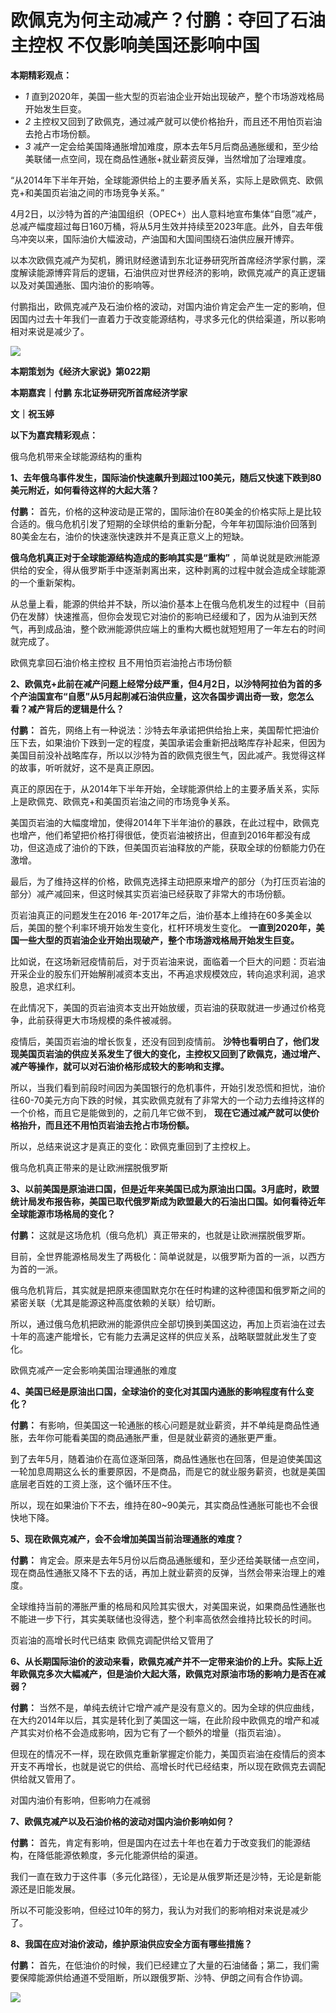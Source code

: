 # 欧佩克为何主动减产？付鹏：夺回了石油主控权 不仅影响美国还影响中国

**本期精彩观点：**

  * _1_ 直到2020年，美国一些大型的页岩油企业开始出现破产，整个市场游戏格局开始发生巨变。
  * _2_ 主控权又回到了欧佩克，通过减产就可以使价格抬升，而且还不用怕页岩油去抢占市场份额。
  * _3_ 减产一定会给美国降通胀增加难度，原本去年5月后商品通胀缓和，至少给美联储一点空间，现在商品性通胀+就业薪资反弹，当然增加了治理难度。

“从2014年下半年开始，全球能源供给上的主要矛盾关系，实际上是欧佩克、欧佩克+和美国页岩油之间的市场竞争关系。”

4月2日，以沙特为首的产油国组织（OPEC+）出人意料地宣布集体“自愿”减产，总减产幅度超过每日160万桶，将从5月生效并持续至2023年底。此外，自去年俄乌冲突以来，国际油价大幅波动，产油国和大国间围绕石油供应展开博弈。

以本次欧佩克减产为契机，腾讯财经邀请到东北证券研究所首席经济学家付鹏，深度解读能源博弈背后的逻辑，石油供应对世界经济的影响，欧佩克减产的真正逻辑以及对美国通胀、国内油价的影响等。

付鹏指出，欧佩克减产及石油价格的波动，对国内油价肯定会产生一定的影响，但因国内过去十年我们一直着力于改变能源结构，寻求多元化的供给渠道，所以影响相对来说是减少了。

![](https://inews.gtimg.com/news_bt/OHNeXSLPENAxjJAPECkSnNa4rWdgU1uCo9yafvFPnF9fMAA/1000)

**本期策划为《经济大家说》第022期**

**本期嘉宾｜付鹏 东北证券研究所首席经济学家**

**文｜祝玉婷**

**以下为嘉宾精彩观点：**

俄乌危机带来全球能源结构的重构

**1、去年俄乌事件发生，国际油价快速飙升到超过100美元，随后又快速下跌到80美元附近，如何看待这样的大起大落？**

**付鹏：**
首先，价格的这种波动是正常的，国际油价在80美金的价格实际上是比较合适的。俄乌危机引发了短期的全球供给的重新分配，今年年初国际油价回落到80美金左右，油价的快速涨快速跌并不是真正意义上的短缺。

**俄乌危机真正对于全球能源结构造成的影响其实是“重构”**
，简单说就是欧洲能源供给的安全，得从俄罗斯手中逐渐剥离出来，这种剥离的过程中就会造成全球能源的一个重新架构。

从总量上看，能源的供给并不缺，所以油价基本上在俄乌危机发生的过程中（目前仍在发酵）快速推高，但你会发现它对油价的影响已经缓和了，因为从油到天然气，再到成品油，整个欧洲能源供应端上的重构大概也就短短用了一年左右的时间就完成了。

欧佩克拿回石油价格主控权 且不用怕页岩油抢占市场份额

**2、欧佩克+此前在减产问题上经常分歧严重，但4月2日，以沙特阿拉伯为首的多个产油国宣布“自愿”从5月起削减石油供应量，这次各国步调出奇一致，您怎么看？减产背后的逻辑是什么？**

**付鹏：**
首先，网络上有一种说法：沙特去年承诺把供给抬上来，美国帮忙把油价压下去，如果油价下跌到一定的程度，美国承诺会重新把战略库存补起来，但因为美国目前没补战略库存，所以以沙特为首的欧佩克很生气，因此减产。我觉得这样的故事，听听就好，这不是真正原因。

真正的原因在于，从2014年下半年开始，全球能源供给上的主要矛盾关系，实际上是欧佩克、欧佩克+和美国页岩油之间的市场竞争关系。

美国页岩油的大幅度增加，使得2014年下半年油价的暴跌，在此过程中，欧佩克也增产，他们希望把价格打得很低，使页岩油被挤出，但直到2016年都没有成功，但这造成了油价的下跌，但美国页岩油释放的产能，获取全球的份额能力仍在激增。

最后，为了维持这样的价格，欧佩克选择主动把原来增产的部分（为打压页岩油的部分）减产减回来，但这时候其实页岩油已经获取了非常大的市场份额。

页岩油真正的问题发生在2016 年-2017年之后，油价基本上维持在60多美金以后，美国的整个利率环境开始发生变化，杠杆环境发生变化。
**一直到2020年，美国一些大型的页岩油企业开始出现破产，整个市场游戏格局开始发生巨变。**

比如说，在这场新冠疫情前后，对于页岩油来说，面临着一个巨大的问题：页岩油开采企业的股东们开始解削减资本支出，不再追求规模效应，转向追求利润，追求股息，追求红利。

在此情况下，美国的页岩油资本支出开始放缓，页岩油的获取就进一步通过价格竞争，此前获得更大市场规模的条件被减弱。

疫情后，美国页岩油的增长恢复，还没有回到疫情前。
**沙特也看明白了，他们发现美国页岩油的供应关系发生了很大的变化，主控权又回到了欧佩克，通过增产、减产等操作，就可以对石油价格形成较大的影响和支撑。**

所以，当我们看到前段时间因为美国银行的危机事件，开始引发恐慌和担忧，油价往60-70美元方向下跌的时候，其实欧佩克就有了非常大的一个动力去维持这样的一个价格，而且它是能做到的，之前几年它做不到，
**现在它通过减产就可以使价格抬升，而且还不用怕页岩油去抢占市场份额。**

所以，总结来说这才是真正的变化：欧佩克重回到了主控权上。

俄乌危机真正带来的是让欧洲摆脱俄罗斯

**3、以前美国是原油进口国，但是近年来美国已成为原油出口国。3月底时，欧盟统计局发布报告称，美国已取代俄罗斯成为欧盟最大的石油出口国。如何看待近年全球能源市场格局的变化？**

**付鹏：** 这就是这场危机（俄乌危机）真正带来的，也就是让欧洲摆脱俄罗斯。

目前，全世界能源格局发生了两极化：简单说就是，以俄罗斯为首的一派，以西方为首的一派。

俄乌危机背后，其实就是把原来德国默克尔在任时构建的这种德国和俄罗斯之间的紧密关联（尤其是能源这种高度依赖的关联）给切断。

所以，通过俄乌危机把欧洲的能源供应全部切换到美国这边，再加上页岩油在过去十年的高速产能增长，它有能力去满足这样的供应关系，战略联盟就此发生了变化。

欧佩克减产一定会影响美国治理通胀的难度

**4、美国已经是原油出口国，全球油价的变化对其国内通胀的影响程度有什么变化？**

**付鹏：** 有影响，但美国这一轮通胀的核心问题是就业薪资，并不单纯是商品性通胀，去年你可能看美国的商品通胀严重，但是就业薪资的通胀更严重。

到了去年5月，随着油价在高位逐渐回落，商品性通胀也在回落，但是迫使美国这一轮加息周期这么长的重要原因，不是商品，而是它的就业服务薪资，也就是美国底层老百姓的工资上涨，这个循环压不住。

所以，现在如果油价下不去，维持在80~90美元，其实商品性通胀可能也不会很快地下降。

**5、现在欧佩克减产，会不会增加美国当前治理通胀的难度？**

**付鹏：**
肯定会。原来是去年5月份以后商品通胀缓和，至少还给美联储一点空间，现在商品性通胀又降不下去的话，再加上就业薪资的反弹，当然会带来治理上的难度。

全球维持当前的滞胀严重的格局和风险其实很大，对美国来说，如果商品性通胀也不能进一步下行，其实美联储也没得选，整个利率高依然会维持比较长的时间。

页岩油的高增长时代已结束 欧佩克调配供给又管用了

**6、从长期国际油价的波动来看，欧佩克减产并不一定带来油价的上升。实际上近年欧佩克多次大幅减产，但是油价大起大落，欧佩克对原油市场的影响力是否在减弱？**

**付鹏：**
当然不是，单纯去统计它增产减产是没有意义的。因为全球的供应曲线，在大约2014年以后，其实是转化到了美国这一端，在此阶段中欧佩克的增产和减产其实对价格不会造成影响，因为它有了一个额外的增量（指页岩油）。

但现在的情况不一样，现在欧佩克重新掌握定价能力，美国页岩油在疫情后的资本开支不再增长，也就是说它的供给、高增长时代已经结束，所以现在欧佩克去调配供给就又管用了。

对国内油价有影响，但影响力在减弱

**7、欧佩克减产以及石油价格的波动对国内油价影响如何？**

**付鹏：** 首先，肯定有影响，但是国内在过去十年也在着力于改变我们的能源结构，在降低能源依赖度，多元化能源供给的渠道。

我们一直在致力于这件事（多元化路径），无论是从俄罗斯还是沙特，无论是新能源还是旧能发展。

所以不可能没影响，但经过10年的努力，我认为对我们的影响相对来说是减少了。

**8、我国在应对油价波动，维护原油供应安全方面有哪些措施？**

**付鹏：** 首先，在低油价的时候，我们已经建立了大量的石油储备；第二，我们需要保障能源供给通道不受阻断，所以跟俄罗斯、沙特、伊朗之间有合作协调。

![](https://inews.gtimg.com/news_bt/OpCLxN39V_hRhv8ILn1sZ_KOvmWt3ty9XAxZNbEPw28nUAA/1000)

